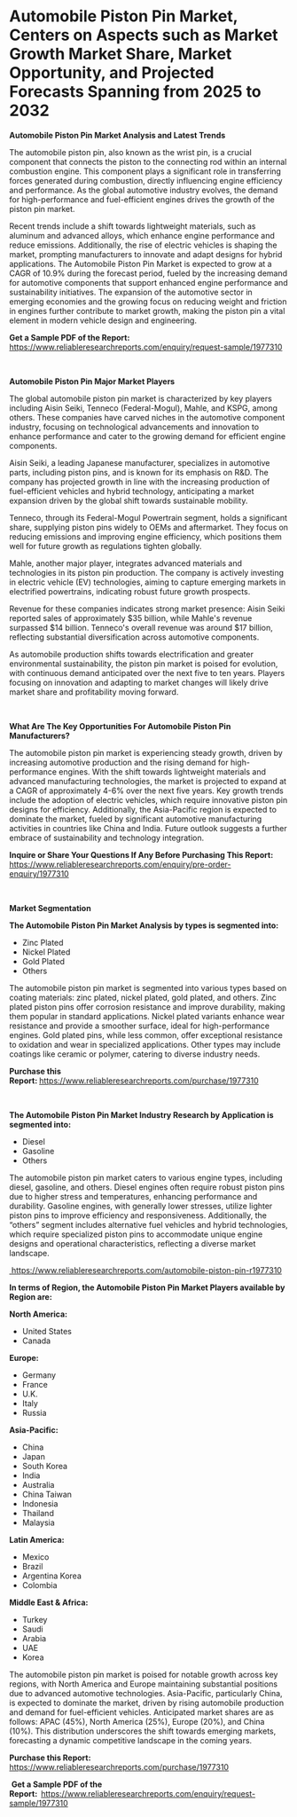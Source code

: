 <p><h1>Automobile Piston Pin Market, Centers on Aspects such as Market Growth Market Share, Market Opportunity, and Projected Forecasts Spanning from 2025 to 2032</h1></p><p><strong>Automobile Piston Pin Market Analysis and Latest Trends</strong></p>
<p><p>The automobile piston pin, also known as the wrist pin, is a crucial component that connects the piston to the connecting rod within an internal combustion engine. This component plays a significant role in transferring forces generated during combustion, directly influencing engine efficiency and performance. As the global automotive industry evolves, the demand for high-performance and fuel-efficient engines drives the growth of the piston pin market.</p><p>Recent trends include a shift towards lightweight materials, such as aluminum and advanced alloys, which enhance engine performance and reduce emissions. Additionally, the rise of electric vehicles is shaping the market, prompting manufacturers to innovate and adapt designs for hybrid applications. The Automobile Piston Pin Market is expected to grow at a CAGR of 10.9% during the forecast period, fueled by the increasing demand for automotive components that support enhanced engine performance and sustainability initiatives. The expansion of the automotive sector in emerging economies and the growing focus on reducing weight and friction in engines further contribute to market growth, making the piston pin a vital element in modern vehicle design and engineering.</p></p>
<p><strong>Get a Sample PDF of the Report:&nbsp;</strong> <a href="https://www.reliableresearchreports.com/enquiry/request-sample/1977310?utm_campaign=2290&utm_medium=2&utm_source=Github&utm_content=ia&utm_term=12042025&utm_id=automobile-piston-pin">https://www.reliableresearchreports.com/enquiry/request-sample/1977310</a></p>
<p>&nbsp;</p>
<p><strong>Automobile Piston Pin Major Market Players</strong></p>
<p><p>The global automobile piston pin market is characterized by key players including Aisin Seiki, Tenneco (Federal-Mogul), Mahle, and KSPG, among others. These companies have carved niches in the automotive component industry, focusing on technological advancements and innovation to enhance performance and cater to the growing demand for efficient engine components.</p><p>Aisin Seiki, a leading Japanese manufacturer, specializes in automotive parts, including piston pins, and is known for its emphasis on R&D. The company has projected growth in line with the increasing production of fuel-efficient vehicles and hybrid technology, anticipating a market expansion driven by the global shift towards sustainable mobility.</p><p>Tenneco, through its Federal-Mogul Powertrain segment, holds a significant share, supplying piston pins widely to OEMs and aftermarket. They focus on reducing emissions and improving engine efficiency, which positions them well for future growth as regulations tighten globally.</p><p>Mahle, another major player, integrates advanced materials and technologies in its piston pin production. The company is actively investing in electric vehicle (EV) technologies, aiming to capture emerging markets in electrified powertrains, indicating robust future growth prospects.</p><p>Revenue for these companies indicates strong market presence: Aisin Seiki reported sales of approximately $35 billion, while Mahle's revenue surpassed $14 billion. Tenneco's overall revenue was around $17 billion, reflecting substantial diversification across automotive components.</p><p>As automobile production shifts towards electrification and greater environmental sustainability, the piston pin market is poised for evolution, with continuous demand anticipated over the next five to ten years. Players focusing on innovation and adapting to market changes will likely drive market share and profitability moving forward.</p></p>
<p>&nbsp;</p>
<p><strong>What Are The Key Opportunities For Automobile Piston Pin Manufacturers?</strong></p>
<p><p>The automobile piston pin market is experiencing steady growth, driven by increasing automotive production and the rising demand for high-performance engines. With the shift towards lightweight materials and advanced manufacturing technologies, the market is projected to expand at a CAGR of approximately 4-6% over the next five years. Key growth trends include the adoption of electric vehicles, which require innovative piston pin designs for efficiency. Additionally, the Asia-Pacific region is expected to dominate the market, fueled by significant automotive manufacturing activities in countries like China and India. Future outlook suggests a further embrace of sustainability and technology integration.</p></p>
<p><strong>Inquire or Share Your Questions If Any Before Purchasing This Report:</strong> <a href="https://www.reliableresearchreports.com/enquiry/pre-order-enquiry/1977310?utm_campaign=2290&utm_medium=2&utm_source=Github&utm_content=ia&utm_term=12042025&utm_id=automobile-piston-pin">https://www.reliableresearchreports.com/enquiry/pre-order-enquiry/1977310</a></p>
<p>&nbsp;</p>
<p><strong>Market Segmentation</strong></p>
<p><strong>The Automobile Piston Pin Market Analysis by types is segmented into:</strong></p>
<p><ul><li>Zinc Plated</li><li>Nickel Plated</li><li>Gold Plated</li><li>Others</li></ul></p>
<p><p>The automobile piston pin market is segmented into various types based on coating materials: zinc plated, nickel plated, gold plated, and others. Zinc plated piston pins offer corrosion resistance and improve durability, making them popular in standard applications. Nickel plated variants enhance wear resistance and provide a smoother surface, ideal for high-performance engines. Gold plated pins, while less common, offer exceptional resistance to oxidation and wear in specialized applications. Other types may include coatings like ceramic or polymer, catering to diverse industry needs.</p></p>
<p><strong>Purchase this Report:&nbsp;</strong><a href="https://www.reliableresearchreports.com/purchase/1977310?utm_campaign=2290&utm_medium=2&utm_source=Github&utm_content=ia&utm_term=12042025&utm_id=automobile-piston-pin">https://www.reliableresearchreports.com/purchase/1977310</a></p>
<p>&nbsp;</p>
<p><strong>The Automobile Piston Pin Market Industry Research by Application is segmented into:</strong></p>
<p><ul><li>Diesel</li><li>Gasoline</li><li>Others</li></ul></p>
<p><p>The automobile piston pin market caters to various engine types, including diesel, gasoline, and others. Diesel engines often require robust piston pins due to higher stress and temperatures, enhancing performance and durability. Gasoline engines, with generally lower stresses, utilize lighter piston pins to improve efficiency and responsiveness. Additionally, the “others” segment includes alternative fuel vehicles and hybrid technologies, which require specialized piston pins to accommodate unique engine designs and operational characteristics, reflecting a diverse market landscape.</p></p>
<p><a href="https://www.reliableresearchreports.com/automobile-piston-pin-r1977310?utm_campaign=2290&utm_medium=2&utm_source=Github&utm_content=ia&utm_term=12042025&utm_id=automobile-piston-pin">&nbsp;https://www.reliableresearchreports.com/automobile-piston-pin-r1977310</a></p>
<p><strong>In terms of Region, the Automobile Piston Pin Market Players available by Region are:</strong></p>
<p>
    <p> <strong> North America: </strong>
        <ul>
            <li>United States</li>
            <li>Canada</li>
        </ul>
        </p> 
    <p> <strong> Europe: </strong>
        <ul>
            <li>Germany</li>
            <li>France</li>
            <li>U.K.</li>
            <li>Italy</li>
            <li>Russia</li>
        </ul>
        </p> 
    <p> <strong> Asia-Pacific: </strong>
        <ul>
            <li>China</li>
            <li>Japan</li>
            <li>South Korea</li>
            <li>India</li>
            <li>Australia</li>
            <li>China Taiwan</li>
            <li>Indonesia</li>
            <li>Thailand</li>
            <li>Malaysia</li>
        </ul>
        </p> 
    <p> <strong> Latin America: </strong>
        <ul>
            <li>Mexico</li>
            <li>Brazil</li>
            <li>Argentina Korea</li>
            <li>Colombia</li>
        </ul>
        </p> 
    <p> <strong> Middle East & Africa: </strong>
        <ul>
            <li>Turkey</li>
            <li>Saudi</li>
            <li>Arabia</li>
            <li>UAE</li>
            <li>Korea</li>
        </ul>
    </p>
    </p>
<p><p>The automobile piston pin market is poised for notable growth across key regions, with North America and Europe maintaining substantial positions due to advanced automotive technologies. Asia-Pacific, particularly China, is expected to dominate the market, driven by rising automobile production and demand for fuel-efficient vehicles. Anticipated market shares are as follows: APAC (45%), North America (25%), Europe (20%), and China (10%). This distribution underscores the shift towards emerging markets, forecasting a dynamic competitive landscape in the coming years.</p></p>
<p><strong>Purchase this Report: </strong><a href="https://www.reliableresearchreports.com/purchase/1977310?utm_campaign=2290&utm_medium=2&utm_source=Github&utm_content=ia&utm_term=12042025&utm_id=automobile-piston-pin">https://www.reliableresearchreports.com/purchase/1977310</a></p>
<p>&nbsp;<strong>Get a Sample PDF of the Report:&nbsp;&nbsp;</strong><a href="https://www.reliableresearchreports.com/enquiry/request-sample/1977310?utm_campaign=2290&utm_medium=2&utm_source=Github&utm_content=ia&utm_term=12042025&utm_id=automobile-piston-pin">https://www.reliableresearchreports.com/enquiry/request-sample/1977310</a></p>
<p><strong></strong></p>
<p><p></p><p></p><p></p></p>